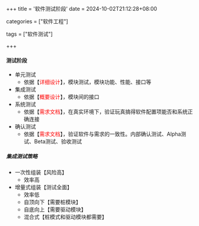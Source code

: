 +++
title = '软件测试阶段'
date = 2024-10-02T21:12:28+08:00

categories = ["软件工程"]

tags = ["软件测试"]

+++



#### 测试阶段



- 单元测试
  - 依据【<font color='red'>详细设计</font>】，模块测试，模块功能、性能、接口等
- 集成测试
  - 依据【<font color='red'>概要设计</font>】，模块间的接口
- 系统测试
  - 依据【<font color='red'>需求文档</font>】，在真实环境下，验证玩真搞得软件配置项能否和系统正确连接
- 确认测试
  - 依据【<font color='red'>需求文档</font>】，验证软件与需求的一致性。内部确认测试、Alpha测试、Beta测试、验收测试



##### 集成测试策略

- 一次性组装【风险高】
  - 效率高
- 增量式组装【测试全面】
  - 效率低
  - 自顶向下【需要桩模块】
  - 自底向上【需要驱动模块】
  - 混合式【桩模式和驱动模块都需要】
